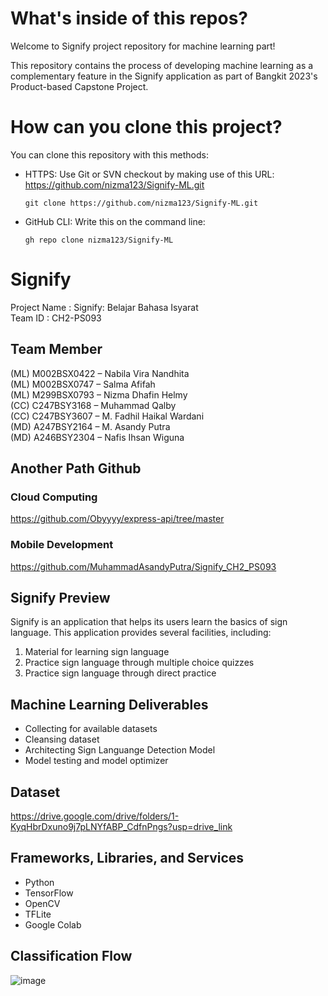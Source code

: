 # What's inside of this repos?
Welcome to Signify project repository for machine learning part!

This repository contains the process of developing machine learning as a complementary feature in the Signify application as part of Bangkit 2023's Product-based Capstone Project.

# How can you clone this project?
You can clone this repository with this methods:
- HTTPS: Use Git or SVN checkout by making use of this URL:
  https://github.com/nizma123/Signify-ML.git
  
  `git clone https://github.com/nizma123/Signify-ML.git`

- GitHub CLI: Write this on the command line:

  `gh repo clone nizma123/Signify-ML`

# Signify

Project Name		: Signify: Belajar Bahasa Isyarat <br />
Team ID		      : CH2-PS093 <br />

## Team Member		 <br />
(ML) M002BSX0422 – Nabila Vira Nandhita <br />
(ML) M002BSX0747 – Salma Afifah <br />
(ML) M299BSX0793 – Nizma Dhafin Helmy <br />
(CC)  C247BSY3168 – Muhammad Qalby  <br />
(CC)  C247BSY3607 – M. Fadhil Haikal Wardani  <br />
(MD) A247BSY2164 – M. Asandy Putra  <br />
(MD) A246BSY2304 – Nafis Ihsan Wiguna  <br />

## Another Path Github
### Cloud Computing
https://github.com/Obyyyy/express-api/tree/master

### Mobile Development
https://github.com/MuhammadAsandyPutra/Signify_CH2_PS093 

## Signify Preview
Signify is an application that helps its users learn the basics of sign language. This application provides several facilities, including:  <br />
1. Material for learning sign language <br />
2. Practice sign language through multiple choice quizzes <br />
3. Practice sign language through direct practice <br />

## Machine Learning Deliverables
- Collecting for available datasets <br  />
- Cleansing dataset
- Architecting Sign Languange Detection Model
- Model testing and model optimizer

## Dataset
https://drive.google.com/drive/folders/1-KyqHbrDxuno9j7pLNYfABP_CdfnPngs?usp=drive_link

## Frameworks, Libraries, and Services
- Python
- TensorFlow
- OpenCV
- TFLite
- Google Colab

## Classification Flow
![image](https://github.com/nizma123/Signify-ML/assets/144570031/483b1c0e-7dc1-45b5-8b01-4791b06c67f5)
